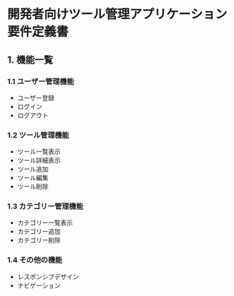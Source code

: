 # 開発者向けツール管理アプリケーション 要件定義書

## 1. 機能一覧

### 1.1 ユーザー管理機能
- ユーザー登録
- ログイン
- ログアウト

### 1.2 ツール管理機能
- ツール一覧表示
- ツール詳細表示
- ツール追加
- ツール編集
- ツール削除

### 1.3 カテゴリー管理機能
- カテゴリー一覧表示
- カテゴリー追加
- カテゴリー削除

### 1.4 その他の機能
- レスポンシブデザイン
- ナビゲーション

